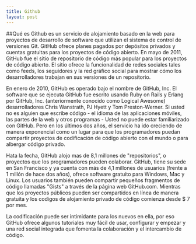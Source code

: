 ```yaml
---
title: Github 
layout: post
---
```

##Qué es Github
es un servicio de alojamiento basado en la web para proyectos de desarrollo de software que utilizan el sistema de control de versiones Git. GitHub ofrece  planes pagados por depósitos privados y cuentas gratuitas para los proyectos de código abierto. En mayo de 2011, GitHub fue el sitio de repositorio de código más popular para los proyectos de código abierto. El sitio ofrece la funcionalidad de redes sociales tales como feeds, los seguidores y la red gráfico social para mostrar cómo los desarrolladores trabajan en sus versiones de un repositorio.


En enero de 2010, GitHub es operado bajo el nombre de GitHub, Inc. El software que se ejecuta GitHub fue escrito usando Ruby on Rails y Erlang  por GitHub, Inc. (anteriormente conocido como Logical Awesome) desarrolladores Chris Wanstrath,  PJ Hyett y Tom Preston-Werner. Si usted no es alguien que escribe código - el idioma de las aplicaciones móviles, las partes de la web y otros programas - Usted no puede estar familiarizado con GitHub. Pero en los últimos dos años, el servicio ha ido creciendo de manera exponencial como un lugar para que los programadores puedan compartir proyectos de codificación de código abierto con el mundo o para albergar código privado.

Hata la fecha, GitHub alojo mas de 8,1 millones de "repositorios", o proyectos que los programadores pueden colaborar. GitHub,  tiene su sede en San Francisco y ya cuenta con más de 4,1 millones de usuarios (frente a 1 millón de hace dos años), ofrece software gratuito para Windows, Mac y Linux. Los usuarios también pueden compartir pequeños fragmentos de código llamadas "Gists" a través de la página web GitHub.com. Mientras que los proyectos públicos pueden ser compartidos en línea de manera gratuita y los codigos de alojamiento privado  de código comienza desde $ 7 por mes.

La codificación puede ser intimidante para los nuevos en ella, por eso GitHub ofrece algunos tutoriales muy fácil de usar, configurar  y empezar y una red social integrada que fomenta la colaboración y el intercambio de código.
